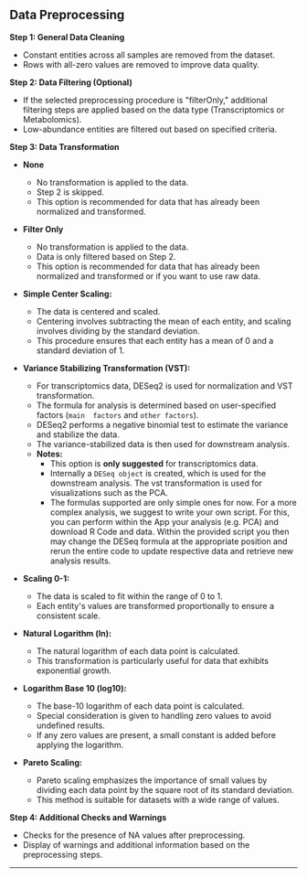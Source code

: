 ## Data Preprocessing

**Step 1: General Data Cleaning**

- Constant entities across all samples are removed from the dataset.
- Rows with all-zero values are removed to improve data quality.

**Step 2: Data Filtering (Optional)**

- If the selected preprocessing procedure is "filterOnly," additional filtering steps are applied based on the data type (Transcriptomics or Metabolomics).
- Low-abundance entities are filtered out based on specified criteria.

**Step 3: Data Transformation**

- **None**
  - No transformation is applied to the data.
  - Step 2 is skipped.
  - This option is recommended for data that has already been normalized and transformed.

- **Filter Only**
  - No transformation is applied to the data.
  - Data is only filtered based on Step 2.
  - This option is recommended for data that has already been normalized and 
    transformed or if you want to use raw data.

- **Simple Center Scaling:**
  - The data is centered and scaled.
  - Centering involves subtracting the mean of each entity, and scaling involves dividing by the standard deviation.
  - This procedure ensures that each entity has a mean of 0 and a standard deviation of 1.

- **Variance Stabilizing Transformation (VST):**
  - For transcriptomics data, DESeq2 is used for normalization and VST transformation.
  - The formula for analysis is determined based on user-specified factors (`main 
    factors` and `other factors`).
  - DESeq2 performs a negative binomial test to estimate the variance and stabilize the data.
  - The variance-stabilized data is then used for downstream analysis.
  - **Notes:** 
    - This option is **only suggested** for transcriptomics data.
    - Internally a `DESeq object` is created, which is used for the downstream 
      analysis. The vst transformation is used for visualizations such as the PCA.
    - The formulas supported are only simple ones for now. For a more complex 
      analysis, we suggest to write your own script. For this, you can perform within the App your analysis (e.g. PCA) and download R Code and data. Within the provided script you then may change the DESeq formula at the appropriate position and rerun the entire code to update respective data and retrieve new analysis results.

- **Scaling 0-1:**
  - The data is scaled to fit within the range of 0 to 1.
  - Each entity's values are transformed proportionally to ensure a consistent scale.

- **Natural Logarithm (ln):**
  - The natural logarithm of each data point is calculated.
  - This transformation is particularly useful for data that exhibits exponential growth.

- **Logarithm Base 10 (log10):**
  - The base-10 logarithm of each data point is calculated.
  - Special consideration is given to handling zero values to avoid undefined results.
  - If any zero values are present, a small constant is added before applying the logarithm.

- **Pareto Scaling:**
  - Pareto scaling emphasizes the importance of small values by dividing each data point by the square root of its standard deviation.
  - This method is suitable for datasets with a wide range of values.

**Step 4: Additional Checks and Warnings**

- Checks for the presence of NA values after preprocessing.
- Display of warnings and additional information based on the preprocessing steps.

---

